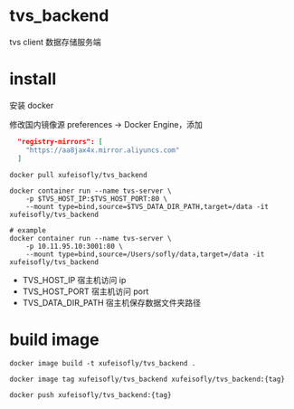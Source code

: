# tvs_backend

tvs client 数据存储服务端

# install

安装 docker

修改国内镜像源 preferences -> Docker Engine，添加

```json
  "registry-mirrors": [
    "https://aa8jax4x.mirror.aliyuncs.com"
  ]
```

```
docker pull xufeisofly/tvs_backend

docker container run --name tvs-server \
    -p $TVS_HOST_IP:$TVS_HOST_PORT:80 \
    --mount type=bind,source=$TVS_DATA_DIR_PATH,target=/data -it xufeisofly/tvs_backend

# example
docker container run --name tvs-server \
    -p 10.11.95.10:3001:80 \
    --mount type=bind,source=/Users/sofly/data,target=/data -it xufeisofly/tvs_backend
```

* TVS_HOST_IP 宿主机访问 ip
* TVS_HOST_PORT 宿主机访问 port
* TVS_DATA_DIR_PATH 宿主机保存数据文件夹路径

# build image

```
docker image build -t xufeisofly/tvs_backend .

docker image tag xufeisofly/tvs_backend xufeisofly/tvs_backend:{tag}

docker push xufeisofly/tvs_backend:{tag}
```

